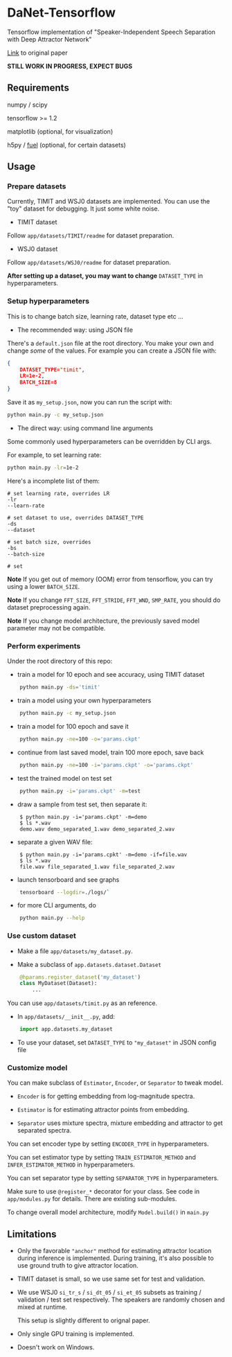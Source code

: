 # DaNet-Tensorflow
Tensorflow implementation of "Speaker-Independent Speech Separation with Deep Attractor Network"

[Link](https://arxiv.org/abs/1707.03634) to original paper

**STILL WORK IN PROGRESS, EXPECT BUGS**

## Requirements

numpy / scipy

tensorflow >= 1.2

matplotlib (optional, for visualization)

h5py / [fuel](https://github.com/mila-udem/fuel) (optional, for certain datasets)

## Usage

### Prepare datasets

Currently, TIMIT and WSJ0 datasets are implemented.
You can use the "toy" dataset for debugging. It just some white noise.

- TIMIT dataset

Follow `app/datasets/TIMIT/readme` for dataset preparation.

- WSJ0 dataset

Follow `app/datasets/WSJ0/readme` for dataset preparation.

**After setting up a dataset, you may want to change** `DATASET_TYPE` in hyperparameters.

### Setup hyperparameters

This is to change batch size, learning rate, dataset type etc ...

- The recommended way: using JSON file

There's a `default.json` file at the root directory. You make your own and change
*some* of the values. For example you can create a JSON file with:

```json
{
    DATASET_TYPE="timit",
    LR=1e-2,
    BATCH_SIZE=8
}
```

Save it as `my_setup.json`, now you can run the script with:

```bash
python main.py -c my_setup.json
```

- The direct way: using command line arguments

Some commonly used hyperparameters can be overridden by CLI args.

For example, to set learning rate:

```bash
python main.py -lr=1e-2
```

Here's a incomplete list of them:

```
# set learning rate, overrides LR
-lr
--learn-rate

# set dataset to use, overrides DATASET_TYPE
-ds
--dataset

# set batch size, overrides 
-bs
--batch-size

# set
```

**Note** If you get out of memory (OOM) error from tensorflow, you can try using a lower `BATCH_SIZE`.

**Note** If you change `FFT_SIZE`, `FFT_STRIDE`, `FFT_WND`, `SMP_RATE`,
you should do dataset preprocessing again.

**Note** If you change model architecture, the previously saved model parameter may not be compatible.

### Perform experiments

Under the root directory of this repo:

- train a model for 10 epoch and see accuracy, using TIMIT dataset

```bash
    python main.py -ds='timit'
```


- train a model using your own hyperparameters

```bash
    python main.py -c my_setup.json
```


- train a model for 100 epoch and save it

```bash
    python main.py -ne=100 -o='params.ckpt'
```


- continue from last saved model, train 100 more epoch, save back

```bash
    python main.py -ne=100 -i='params.ckpt' -o='params.ckpt'
```


- test the trained model on test set

```bash
    python main.py -i='params.ckpt' -m=test
```


- draw a sample from test set, then separate it:

```
    $ python main.py -i='params.ckpt' -m=demo
    $ ls *.wav
    demo.wav demo_separated_1.wav demo_separated_2.wav
```


- separate a given WAV file:

```
    $ python main.py -i='params.cpkt' -m=demo -if=file.wav
    $ ls *.wav
    file.wav file_separated_1.wav file_separated_2.wav
```


- launch tensorboard and see graphs

```bash
    tensorboard --logdir=./logs/`
```


- for more CLI arguments, do

```bash
    python main.py --help
```


### Use custom dataset

 - Make a file `app/datasets/my_dataset.py`.

 - Make a subclass of `app.datasets.dataset.Dataset`

```python
    @hparams.register_dataset('my_dataset')
    class MyDataset(Dataset):
        ...
```

You can use `app/datasets/timit.py` as an reference.

 - In `app/datasets/__init__.py`, add:

```python
    import app.datasets.my_dataset
```

 - To use your dataset, set `DATASET_TYPE` to `"my_dataset"` in JSON config file


### Customize model

You can make subclass of `Estimator`, `Encoder`, or `Separator` to tweak model.

- `Encoder` is for getting embedding from log-magnitude spectra.

- `Estimator` is for estimating attractor points from embedding.

- `Separator` uses mixture spectra, mixture embedding and attractor to get separated spectra.


You can set encoder type by setting `ENCODER_TYPE` in hyperparameters.

You can set estimator type by setting
`TRAIN_ESTIMATOR_METHOD` and `INFER_ESTIMATOR_METHOD` in hyperparameters.

You can set separator type by setting `SEPARATOR_TYPE` in hyperparameters.


Make sure to use `@register_*` decorator for your class.
See code in `app/modules.py` for details. There are existing sub-modules.

To change overall model architecture, modify `Model.build()` in `main.py`


## Limitations

- Only the favorable `"anchor"` method for estimating attractor location during inference is implemented.
  During training, it's also possible to use ground truth to give attractor location.

- TIMIT dataset is small, so we use same set for test and validation.

- We use WSJ0 `si_tr_s` / `si_dt_05` / `si_et_05` subsets as training / validation / test set respectively.
  The speakers are randomly chosen and mixed at runtime.

  This setup is slightly different to orignal paper.

- Only single GPU training is implemented.

- Doesn't work on Windows.
